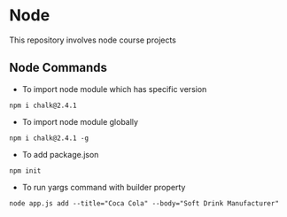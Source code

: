 # Node
This repository involves node course projects

## Node Commands
- To import node module which has specific version
```
npm i chalk@2.4.1
```

- To import node module globally
```
npm i chalk@2.4.1 -g
```

- To add package.json
```
npm init
```

- To run yargs command with builder property
```
node app.js add --title="Coca Cola" --body="Soft Drink Manufacturer"
```
